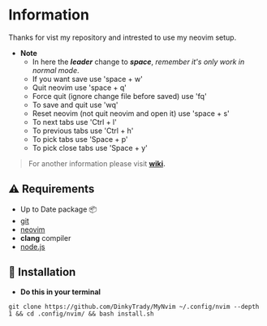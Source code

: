 # Information
Thanks for vist my repository and intrested to use my neovim setup.
- **Note**
  - In here the ***leader*** change to ***space***, _remember it's only work in normal mode_.
  - If you want save use 'space + w'
  - Quit neovim use 'space + q'
  - Force quit (ignore change file before saved) use 'fq'
  - To save and quit use 'wq'
  - Reset neovim (not quit neovim and open it) use 'space + s'
  - To next tabs use 'Ctrl + l'
  - To previous tabs use 'Ctrl + h'
  - To pick tabs use 'Space + p'
  - To pick close tabs use 'Space + y'
>For another information please visit **[wiki](https://github.com/DinkyTrady/MyNvim/wiki).**
## ⚠️ Requirements
- Up to Date package 📦
- [git](https://github.com/git-guides/install-git)
- [neovim](https://github.com/neovim/neovim/wiki/Installing-Neovim)
- **clang** compiler
- [node.js](https://github.com/nodejs/node)
## 🚀 Installation
- **Do this in your terminal**
```git 
git clone https://github.com/DinkyTrady/MyNvim ~/.config/nvim --depth 1 && cd .config/nvim/ && bash install.sh
```
